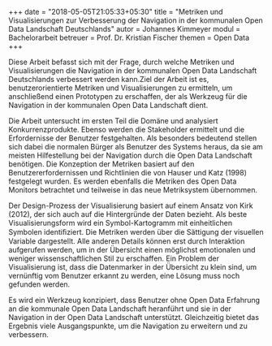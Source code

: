 +++
date = "2018-05-05T21:05:33+05:30"
title = "Metriken und Visualisierungen zur Verbesserung der Navigation in der kommunalen Open Data Landschaft Deutschlands"
autor = Johannes Kimmeyer
modul = Bachelorarbeit
betreuer = Prof. Dr. Kristian Fischer
themen = Open Data
+++

Diese Arbeit befasst sich mit der Frage, durch welche Metriken und Visualisierungen die Navigation in der kommunalen Open Data Landschaft Deutschlands verbessert werden kann.Ziel der Arbeit ist es, benutzerorientierte Metriken und Visualisierungen zu ermitteln, um anschließend einen Prototypen zu erschaffen, der als Werkzeug für die Navigation in der kommunalen Open Data Landschaft dient.

Die Arbeit untersucht im ersten Teil die Domäne und analysiert Konkurrenzprodukte. Ebenso werden die Stakeholder ermittelt und die Erfordernisse der Benutzer festgehalten. Als besonders bedeutend stellen sich dabei die normalen Bürger als Benutzer des Systems heraus, da sie am meisten Hilfestellung bei der Navigation durch die Open Data Landschaft benötigen. Die Konzeption der Metriken basiert auf den Benutzererfordernissen und Richtlinien die von Hauser und Katz (1998) festgelegt wurden. Es werden ebenfalls die Metriken des Open Data Monitors betrachtet und teilweise in das neue Metriksystem übernommen.

Der Design-Prozess der Visualisierung basiert auf einem Ansatz von Kirk (2012), der sich auch auf die Hintergründe der Daten bezieht. Als beste Visualisierungsform wird ein Symbol-Kartogramm mit einheitlichen Symbolen identiﬁziert. Die Metriken werden über die Sättigung der visuellen Variable dargestellt. Alle anderen Details können erst durch Interaktion aufgerufen werden, um in der Übersicht einen möglichst emotionalen und weniger wissenschaftlichen Stil zu erschaffen. Ein Problem der Visualisierung ist, dass die Datenmarker in der Übersicht zu klein sind, um vernünftig vom Benutzer erkannt zu werden, eine Lösung muss noch gefunden werden.

Es wird ein Werkzeug konzipiert, dass Benutzer ohne Open Data Erfahrung an die kommunale Open Data Landschaft heranführt und sie in der Navigation in der Open Data Landschaft unterstützt. Gleichzeitig bietet das Ergebnis viele Ausgangspunkte, um die Navigation zu erweitern und zu verbessern.